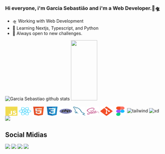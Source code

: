 ### Hi everyone, i'm Garcia Sebastião and i'm a Web Developer.🐰🛸

- 🛸 Working with Web Development
- 🧠 Learning Nextjs, Typescript, and Python
- 🚀 Always open to new challenges.

<div>  
  <img width="49%" height="195px" src="https://github-readme-stats.vercel.app/api?username=Garcia-Sebastiao&show_icons=true&count_private=true&hide_border=true&title_color=00bfbf&icon_color=00bfbf&text_color=c9d1d9&bg_color=0d1117" alt="Garcia Sebastiao github stats" /> 
  <img width="41%" height="195px" src="https://github-readme-stats.vercel.app/api/top-langs/?username=Garcia-Sebastiao&layout=compact&hide_border=true&title_color=00bfbf&text_color=00bfbf&bg_color=0d1117" />
</div>

<div style="display: inline_block"><br>
  <img align="center" alt="Garcia-Js" height="30" width="40" src="https://raw.githubusercontent.com/devicons/devicon/master/icons/javascript/javascript-plain.svg">
  <img align="center" alt="Garcia-React" height="30" width="40" src="https://raw.githubusercontent.com/devicons/devicon/master/icons/react/react-original.svg">
  <img align="center" alt="Garcia-HTML" height="30" width="40" src="https://raw.githubusercontent.com/devicons/devicon/master/icons/html5/html5-original.svg">
  <img align="center" alt="Garcia-CSS" height="30" width="40" src="https://raw.githubusercontent.com/devicons/devicon/master/icons/css3/css3-original.svg">
  <img align="center" alt="Garcia-PHP" height="30" width="40" src="https://raw.githubusercontent.com/devicons/devicon/master/icons/php/php-original.svg">
  <img align="center" alt="Garcia-MySQL" height="30" width="40" src="https://raw.githubusercontent.com/devicons/devicon/master/icons/mysql/mysql-original.svg">
  <img align="center" alt="Garcia-Sass" height="30" width="40" src="https://raw.githubusercontent.com/devicons/devicon/master/icons/sass/sass-original.svg">
  <img align="center" alt="Garcia-Git" height="30" width="40" src="https://raw.githubusercontent.com/devicons/devicon/master/icons/git/git-original.svg">
  <img align="center" alt="Garcia-Figma" height="30" width="40" src="https://raw.githubusercontent.com/devicons/devicon/master/icons/figma/figma-original.svg">
  <img src="https://www.vectorlogo.zone/logos/tailwindcss/tailwindcss-icon.svg" alt="tailwind" width="40" height="40"/>
  <img src="https://cdn.worldvectorlogo.com/logos/adobe-xd.svg" alt="xd" width="40" height="40"/>
</div
  
<p>
  <img src="https://github-profile-trophy.vercel.app/?username=PNClique&theme=dracula&row=2&no-bg=true&column=3&margin-w=15&margin-h=15" />
</p>

## Social Midias

<div> 
  <a href="https://instagram.com/garciasebastiaoahr?igshid=MzNlNGNkZWQ4Mg==" target="_blank"><img src="https://img.shields.io/badge/-Instagram-%23E4405F?style=for-the-badge&logo=instagram&logoColor=white" target="_blank"></a>
 <a href="https://discord.gg/wagxzStdcR" target="_blank"><img src="https://img.shields.io/badge/Discord-7289DA?style=for-the-badge&logo=discord&logoColor=white" target="_blank"></a> 
  <a href = "garciasebastiao.php@gmail.com"><img src="https://img.shields.io/badge/-Gmail-%23333?style=for-the-badge&logo=gmail&logoColor=white" target="_blank"></a>
  <a href="https://www.linkedin.com/in/rafaella-ballerini-45875016a" target="_blank"><img src="https://img.shields.io/badge/-LinkedIn-%230077B5?style=for-the-badge&logo=linkedin&logoColor=white" target="_blank"></a> 
  
</div>
